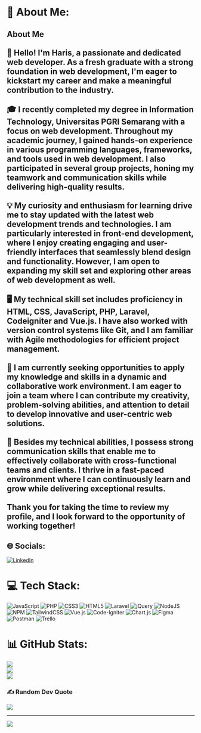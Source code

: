 # 💫 About Me:
## About Me<br><br>👋 Hello! I'm Haris, a passionate and dedicated web developer. As a fresh graduate with a strong foundation in web development, I'm eager to kickstart my career and make a meaningful contribution to the industry.<br><br>🎓 I recently completed my degree in Information Technology, Universitas PGRI Semarang with a focus on web development. Throughout my academic journey, I gained hands-on experience in various programming languages, frameworks, and tools used in web development. I also participated in several group projects, honing my teamwork and communication skills while delivering high-quality results.<br><br>💡 My curiosity and enthusiasm for learning drive me to stay updated with the latest web development trends and technologies. I am particularly interested in front-end development, where I enjoy creating engaging and user-friendly interfaces that seamlessly blend design and functionality. However, I am open to expanding my skill set and exploring other areas of web development as well.<br><br>🖥️ My technical skill set includes proficiency in HTML, CSS, JavaScript, PHP, Laravel, Codeigniter and Vue.js. I have also worked with version control systems like Git, and I am familiar with Agile methodologies for efficient project management.<br><br>💼 I am currently seeking opportunities to apply my knowledge and skills in a dynamic and collaborative work environment. I am eager to join a team where I can contribute my creativity, problem-solving abilities, and attention to detail to develop innovative and user-centric web solutions.<br><br>🌟 Besides my technical abilities, I possess strong communication skills that enable me to effectively collaborate with cross-functional teams and clients. I thrive in a fast-paced environment where I can continuously learn and grow while delivering exceptional results.<br><br>Thank you for taking the time to review my profile, and I look forward to the opportunity of working together!


## 🌐 Socials:
[![LinkedIn](https://img.shields.io/badge/LinkedIn-%230077B5.svg?logo=linkedin&logoColor=white)](https://linkedin.com/in/abdulharis) 

# 💻 Tech Stack:
![JavaScript](https://img.shields.io/badge/javascript-%23323330.svg?style=flat&logo=javascript&logoColor=%23F7DF1E) ![PHP](https://img.shields.io/badge/php-%23777BB4.svg?style=flat&logo=php&logoColor=white) ![CSS3](https://img.shields.io/badge/css3-%231572B6.svg?style=flat&logo=css3&logoColor=white) ![HTML5](https://img.shields.io/badge/html5-%23E34F26.svg?style=flat&logo=html5&logoColor=white) ![Laravel](https://img.shields.io/badge/laravel-%23FF2D20.svg?style=flat&logo=laravel&logoColor=white) ![jQuery](https://img.shields.io/badge/jquery-%230769AD.svg?style=flat&logo=jquery&logoColor=white) ![NodeJS](https://img.shields.io/badge/node.js-6DA55F?style=flat&logo=node.js&logoColor=white) ![NPM](https://img.shields.io/badge/NPM-%23000000.svg?style=flat&logo=npm&logoColor=white) ![TailwindCSS](https://img.shields.io/badge/tailwindcss-%2338B2AC.svg?style=flat&logo=tailwind-css&logoColor=white) ![Vue.js](https://img.shields.io/badge/vuejs-%2335495e.svg?style=flat&logo=vuedotjs&logoColor=%234FC08D) ![Code-Igniter](https://img.shields.io/badge/CodeIgniter-%23EF4223.svg?style=flat&logo=codeIgniter&logoColor=white) ![Chart.js](https://img.shields.io/badge/chart.js-F5788D.svg?style=flat&logo=chart.js&logoColor=white) 	![Figma](https://img.shields.io/badge/figma-%23F24E1E.svg?style=flat&logo=figma&logoColor=white) ![Postman](https://img.shields.io/badge/Postman-FF6C37?style=flat&logo=postman&logoColor=white) ![Trello](https://img.shields.io/badge/Trello-%23026AA7.svg?style=flat&logo=Trello&logoColor=white)
# 📊 GitHub Stats:
![](https://github-readme-stats.vercel.app/api?username=harrissetyawan&theme=calm&hide_border=false&include_all_commits=true&count_private=true)<br/>
![](https://github-readme-streak-stats.herokuapp.com/?user=harrissetyawan&theme=calm&hide_border=false)<br/>
![](https://github-readme-stats.vercel.app/api/top-langs/?username=harrissetyawan&theme=calm&hide_border=false&include_all_commits=true&count_private=true&layout=compact)

### ✍️ Random Dev Quote
![](https://quotes-github-readme.vercel.app/api?type=vetical&theme=radical)

---
[![](https://visitcount.itsvg.in/api?id=harrissetyawan&icon=0&color=7)](https://visitcount.itsvg.in)

<!-- Proudly created with GPRM ( https://gprm.itsvg.in ) -->